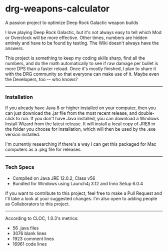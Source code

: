 # drg-weapons-calculator
A passion project to optimize Deep Rock Galactic weapon builds 

I love playing Deep Rock Galactic, but it's not always easy to tell which Mod or Overclock will be more effective. 
Other times, numbers are hidden entirely and have to be found by testing. The Wiki doesn't always have the answers.

This project is something to keep my coding skills sharp, find all the numbers, and do the math automatically to see
if raw damage per bullet is more DPS than a faster reload. Once it's mostly finished, I plan to share it with the DRG community
so that everyone can make use of it. Maybe even the Developers, too -- who knows?

___
### Installation
If you already have Java 8 or higher installed on your computer, then you can just download the .jar file from the most recent release, 
and double-click to run. If you don't have Java installed, you can download a Windows Install Wizard from the latest release. It will 
install a local copy of JRE8 in the folder you choose for installation, which will then be used by the .exe version installed.

I'm currently researching if there's a way I can get this packaged for Mac computers as a .pkg file for releases.

___
### Tech Specs
* Compiled on Java JRE 12.0.2, Class v56
* Bundled for Windows using Launch4j 3.12 and Inno Setup 6.0.4

If you want to contribute to this project, feel free to make a Pull Request and I'll take a look at your suggested changes. I'm also open to adding people as Collaborators to this project.

___
According to CLOC, 1.0.3's metrics:
* 56 .java files
* 3076 blank lines
* 1923 comment lines
* 16961 code lines